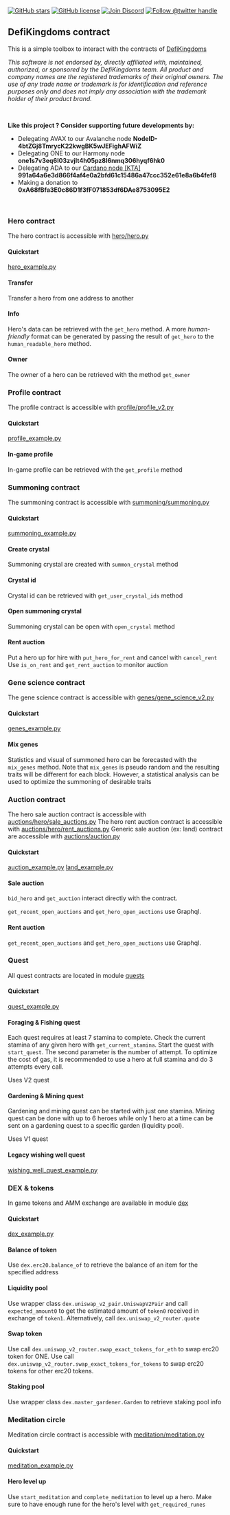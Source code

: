 [![GitHub stars](https://img.shields.io/github/stars/0rtis?style=flat-square)](https://github.com/0rtis)
[![GitHub license](https://img.shields.io/github/license/0rtis/dfk.svg?style=flat-square)](https://github.com/0rtis/dfk/blob/master/LICENSE)
[![Join Discord](https://img.shields.io/discord/932350221256638564?label=discord)](https://discord.gg/BMWKgZSXqJ)
[![Follow @twitter handle](https://img.shields.io/twitter/follow/Knockturn_io.svg?style=flat-square)](https://twitter.com/intent/follow?screen_name=ortis95)


## DefiKingdoms contract

This is a simple toolbox to interact with the contracts of [DefiKingdoms](https://defikingdoms.com/)

*This software is not endorsed by, directly affiliated with, maintained, authorized, or sponsored by the DefiKingdoms team.
All product and company names are the registered trademarks of their original owners.
The use of any trade name or trademark is for identification and reference purposes only and does not imply any association with the trademark holder of their product brand.*

<br/>

**Like this project ? Consider supporting future developments by:**
- Delegating AVAX to our Avalanche node **NodeID-4btZGj8TmrycK22kwgBK5wJEFighAFWiZ**
- Delegating ONE to our Harmony node **one1s7v3eq6l03zvjlt4h05pz8l6nmq306hyqf6hk0**
- Delegating ADA to our [Cardano node [KTA]](https://pooltool.io/pool/991a64a6e3d866f4af4e0a2bfd61c15486a47ccc352e61e8a6b4fef8) **991a64a6e3d866f4af4e0a2bfd61c15486a47ccc352e61e8a6b4fef8**
- Making a donation to **0xA68fBfa3E0c86D1f3fF071853df6DAe8753095E2**

<br/>

### Hero contract
The hero contract is accessible with [hero/hero.py](https://github.com/0rtis/dfk/blob/master/hero/hero.py)

#### Quickstart
[hero_example.py](https://github.com/0rtis/dfk/blob/master/hero_example.py)

#### Transfer
Transfer a hero from one address to another

#### Info
Hero's data can be retrieved with the `get_hero` method. A more *human-friendly* format can be generated 
by passing the result of `get_hero` to the `human_readable_hero` method.

#### Owner
The owner of a hero can be retrieved with the method `get_owner`


### Profile contract
The profile contract is accessible with [profile/profile_v2.py](https://github.com/0rtis/dfk/blob/master/profile/profile_v2.py)

#### Quickstart
[profile_example.py](https://github.com/0rtis/dfk/blob/master/profile_example.py)

#### In-game profile
In-game profile can be retrieved with the `get_profile` method


### Summoning contract
The summoning contract is accessible with [summoning/summoning.py](https://github.com/0rtis/dfk/blob/master/summoning/summoning.py)

#### Quickstart
[summoning_example.py](https://github.com/0rtis/dfk/blob/master/summoning_example.py)

#### Create crystal
Summoning crystal are created with `summon_crystal` method

#### Crystal id
Crystal id can be retrieved with `get_user_crystal_ids` method

#### Open summoning crystal
Summoning crystal can be open with `open_crystal` method

#### Rent auction
Put a hero up for hire with `put_hero_for_rent`  and cancel with `cancel_rent`
Use `is_on_rent` and `get_rent_auction` to monitor auction


### Gene science contract
The gene science contract is accessible with [genes/gene_science_v2.py](https://github.com/0rtis/dfk/blob/master/genes/gene_science_v2.py)

#### Quickstart
[genes_example.py](https://github.com/0rtis/dfk/blob/master/genes_example.py)

#### Mix genes
Statistics and visual of summoned hero can be forecasted with the `mix_genes` method.
Note that `mix_genes` is pseudo random and the resulting traits will be different for each block.
However, a statistical analysis can be used to optimize the summoning of desirable traits

### Auction contract
The hero sale auction contract is accessible with [auctions/hero/sale_auctions.py](https://github.com/0rtis/dfk/blob/master/auctions/hero/sale_auctions.py)
The hero rent auction contract is accessible with [auctions/hero/rent_auctions.py](https://github.com/0rtis/dfk/blob/master/auctions/hero/rent_auctions.py)
Generic sale auction (ex: land) contract are accessible with [auctions/auction.py](https://github.com/0rtis/dfk/blob/master/auctions/auction.py)

#### Quickstart
[auction_example.py](https://github.com/0rtis/dfk/blob/master/auction_example.py)
[land_example.py](https://github.com/0rtis/dfk/blob/master/land_example.py)
#### Sale auction
`bid_hero` and `get_auction` interact directly with the contract.

`get_recent_open_auctions` and `get_hero_open_auctions` use Graphql.

#### Rent auction
`get_recent_open_auctions` and `get_hero_open_auctions` use Graphql.



### Quest
All quest contracts are located in module [quests](https://github.com/0rtis/dfk/blob/master/quests)

#### Quickstart
[quest_example.py](https://github.com/0rtis/dfk/blob/master/quest_example.py)

#### Foraging & Fishing quest
Each quest requires at least 7 stamina to complete. Check the current stamina of any given hero with `get_current_stamina`.
Start the quest with `start_quest`. The second parameter is the number of attempt. To optimize the cost of gas, it is recommended
to use a hero at full stamina and do 3 attempts every call.

Uses V2 quest


#### Gardening & Mining quest
Gardening and mining quest can be started with just one stamina. 
Mining quest can be done with up to 6 heroes while only 1 hero at a time can be sent on a gardening quest to a specific garden (liquidity pool).

Uses V1 quest

#### Legacy wishing well quest
[wishing_well_quest_example.py](https://github.com/0rtis/dfk/blob/master/wishing_well_quest_example.py)


### DEX & tokens
In game tokens and AMM exchange are available in module [dex](https://github.com/0rtis/dfk/blob/master/dex)

#### Quickstart
[dex_example.py](https://github.com/0rtis/dfk/blob/master/dex_example.py)

#### Balance of token
Use `dex.erc20.balance_of` to retrieve the balance of an item for the specified address

#### Liquidity pool
Use wrapper class `dex.uniswap_v2_pair.UniswapV2Pair` and call  `expected_amount0` to get the estimated amount of `token0` received in exchange of `token1`.
Alternatively, call `dex.uniswap_v2_router.quote`

#### Swap token
Use call `dex.uniswap_v2_router.swap_exact_tokens_for_eth` to swap erc20 token for ONE.
Use call `dex.uniswap_v2_router.swap_exact_tokens_for_tokens` to swap erc20 tokens for other erc20 tokens.

#### Staking pool
Use wrapper class `dex.master_gardener.Garden` to retrieve staking pool info


### Meditation circle
Meditation circle contract is accessible with [meditation/meditation.py](https://github.com/0rtis/dfk/blob/master/meditation/meditation.py)

#### Quickstart
[meditation_example.py](https://github.com/0rtis/dfk/blob/master/meditation_example.py)

#### Hero level up
Use `start_meditation` and `complete_meditation` to level up a hero. Make sure to have enough rune for the hero's level with `get_required_runes`




